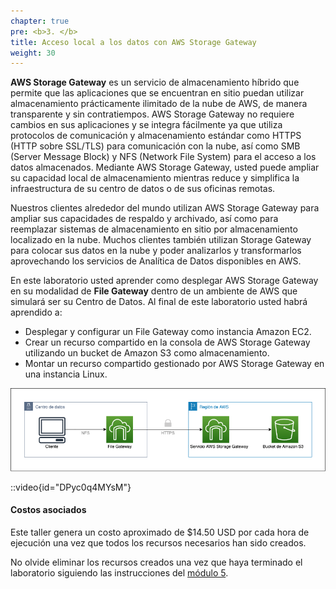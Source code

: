 ```yaml
---
chapter: true
pre: <b>3. </b>
title: Acceso local a los datos con AWS Storage Gateway
weight: 30
---
```

**AWS Storage Gateway** es un servicio de almacenamiento híbrido que permite que las aplicaciones que se encuentran en sitio puedan utilizar almacenamiento prácticamente ilimitado de la nube de AWS, de manera transparente y sin contratiempos. AWS Storage Gateway no requiere cambios en sus aplicaciones y se integra fácilmente ya que utiliza protocolos de comunicación y almacenamiento estándar como HTTPS (HTTP sobre SSL/TLS) para comunicación con la nube, así como SMB (Server Message Block) y NFS (Network File System) para el acceso a los datos almacenados. Mediante AWS Storage Gateway, usted puede ampliar su capacidad local de almacenamiento mientras reduce y simplifica la infraestructura de su centro de datos o de sus oficinas remotas.

Nuestros clientes alrededor del mundo utilizan AWS Storage Gateway para ampliar sus capacidades de respaldo y archivado, así como para reemplazar sistemas de almacenamiento en sitio por almacenamiento localizado en la nube. Muchos clientes también utilizan Storage Gateway para colocar sus datos en la nube y poder analizarlos y transformarlos aprovechando los servicios de Analítica de Datos disponibles en AWS.

En este laboratorio usted aprender como desplegar AWS Storage Gateway en su modalidad de **File Gateway** dentro de un ambiente de AWS que simulará ser su Centro de Datos. Al final de este laboratorio usted habrá aprendido a:

- Desplegar y configurar un File Gateway como instancia Amazon EC2.
- Crear un recurso compartido en la consola de AWS Storage Gateway utilizando un bucket de Amazon S3 como almacenamiento.
- Montar un recurso compartido gestionado por AWS Storage Gateway en una instancia Linux.

![Diagrama](/static/images/sg/diagrama.png)

::video{id="DPyc0q4MYsM"}

#### Costos asociados

Este taller genera un costo aproximado de $14.50 USD por cada hora de ejecución una vez que todos los recursos necesarios han sido creados.

No olvide eliminar los recursos creados una vez que haya terminado el laboratorio siguiendo las instrucciones del [módulo 5](/30_storagegateway/50_eliminar).